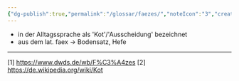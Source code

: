 ```yaml
---
{"dg-publish":true,"permalink":"/glossar/faezes/","noteIcon":"3","created":"2023-05-31T22:40:53.774+02:00","updated":"2023-06-04T21:51:44.945+02:00"}
---
```

 

- in der Alltagssprache als 'Kot'/'Ausscheidung' bezeichnet
- aus dem lat. faex -> Bodensatz, Hefe




---
[1] https://www.dwds.de/wb/F%C3%A4zes
[2] https://de.wikipedia.org/wiki/Kot